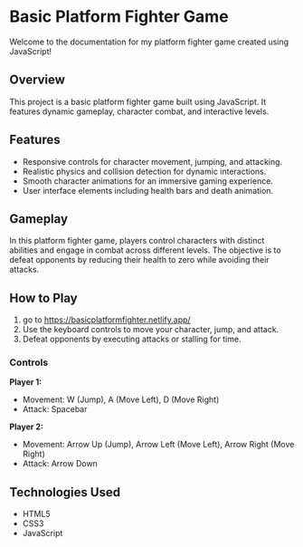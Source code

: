 # Basic Platform Fighter Game

Welcome to the documentation for my platform fighter game created using JavaScript!

## Overview

This project is a basic platform fighter game built using JavaScript. It features dynamic gameplay, character combat, and interactive levels.

## Features

- Responsive controls for character movement, jumping, and attacking.
- Realistic physics and collision detection for dynamic interactions.
- Smooth character animations for an immersive gaming experience.
- User interface elements including health bars and death animation.

## Gameplay

In this platform fighter game, players control characters with distinct abilities and engage in combat across different levels. The objective is to defeat opponents by reducing their health to zero while avoiding their attacks.

## How to Play

1. go to https://basicplatformfighter.netlify.app/
2. Use the keyboard controls to move your character, jump, and attack.
3. Defeat opponents by executing attacks or stalling for time.

### Controls

**Player 1:**
- Movement: W (Jump), A (Move Left), D (Move Right)
- Attack: Spacebar

**Player 2:**
- Movement: Arrow Up (Jump), Arrow Left (Move Left), Arrow Right (Move Right)
- Attack: Arrow Down


## Technologies Used

- HTML5
- CSS3
- JavaScript
